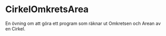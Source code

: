 # CirkelOmkretsArea
En övning om att göra ett program som räknar ut Omkretsen och Arean av en Cirkel.

